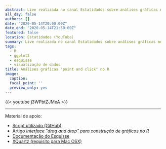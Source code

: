 ```yaml
---
abstract: Live realizada no canal Estatidados sobre análises gráficas no R com o pacote **esquisse**. O Esquisse permite a criação de lindos gráficos do **ggplot2** de forma descomplidada, sem a necessidade de digitar linhas de código.
all_day: false
authors: []
date: "2020-05-14T20:00:00Z"
date_end: "2020-05-14T21:30:00Z"
featured: false
location: Estatidados (YouTube)
summary: Live realizada no canal Estatidados sobre análises gráficas no R com o pacote **esquisse**.
tags:
  - R
  - ggplot2
  - esquisse
  - visualização de dados
title: Análises gráficas "point and click" no R
image:
  caption:
  focal_point: ''
  preview_only: yes  
---
```


{{< youtube j3WPbtZJMeA >}}

<hr>

Material de apoio:

- [Script utilizado (GitHub)](https://github.com/juniorssz/esquisse-example)
- [Artigo *Interface "drag and drop"​ para construção de gráficos no R*](../../../post/2019-12-20-interface-drag-and-drop-para-construcao-de-graficos-no-r/)
- [Documentação do Esquisse](https://dreamrs.github.io/esquisse/index.html)
- [XQuartz (requisito para Mac OSX)](https://www.xquartz.org)